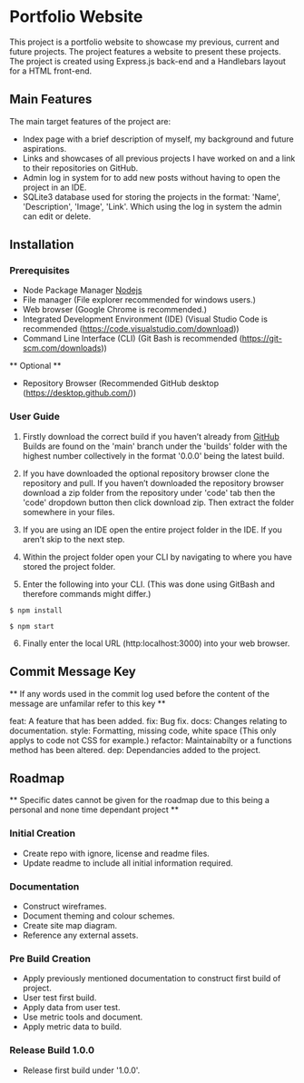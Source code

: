 # Portfolio Website

This project is a portfolio website to showcase my previous, current and future projects.
The project features a website to present these projects.
The project is created using Express.js back-end and a Handlebars layout for a HTML front-end.

## Main Features

The main target features of the project are: 
- Index page with a brief description of myself, my background and future aspirations.
- Links and showcases of all previous projects I have worked on and a link to their repositories on GitHub.
- Admin log in system for to add new posts without having to open the project in an IDE.
- SQLite3 database used for storing the projects in the format: 'Name', 'Description', 'Image', 'Link'. Which using the log in system the admin can edit or delete.

## Installation

### Prerequisites

- Node Package Manager [Nodejs](https://nodejs.org/en/download/)
- File manager (File explorer recommended for windows users.)
- Web browser (Google Chrome is recommended.)
- Integrated Development Environment (IDE) (Visual Studio Code is recommended (https://code.visualstudio.com/download))
- Command Line Interface (CLI) (Git Bash is recommended (https://git-scm.com/downloads))

** Optional **

- Repository Browser (Recommended GitHub desktop (https://desktop.github.com/))

### User Guide

1. Firstly download the correct build if you haven’t already from [GitHub](https://github.com/El-Goblino/portfolio-website.)
Builds are found on the 'main' branch under the 'builds' folder with the highest number collectively in the format '0.0.0' being the latest build.

2. If you have downloaded the optional repository browser clone the repository and pull.
If you haven’t downloaded the repository browser download a zip folder from the repository under 'code' tab then the 'code' dropdown button then click download zip.
Then extract the folder somewhere in your files.

3. If you are using an IDE open the entire project folder in the IDE. If you aren’t skip to the next step.

4. Within the project folder open your CLI by navigating to where you have stored the project folder.

5. Enter the following into your CLI. (This was done using GitBash and therefore commands might differ.)

`$ npm install`

`$ npm start`

6. Finally enter the local URL (http:localhost:3000) into your web browser.

## Commit Message Key

** If any words used in the commit log used before the content of the message are unfamilar refer to this key **

feat: A feature that has been added.
fix: Bug fix.
docs: Changes relating to documentation.
style: Formatting, missing code, white space (This only applys to code not CSS for example.)
refactor: Maintainabilty or a functions method has been altered.
dep: Dependancies added to the project.

## Roadmap

** Specific dates cannot be given for the roadmap due to this being a personal and none time dependant project **

### Initial Creation

- Create repo with ignore, license and readme files.
- Update readme to include all initial information required.

### Documentation

- Construct wireframes.
- Document theming and colour schemes.
- Create site map diagram.
- Reference any external assets.

### Pre Build Creation

- Apply previously mentioned documentation to construct first build of project.
- User test first build.
- Apply data from user test.
- Use metric tools and document.
- Apply metric data to build.

### Release Build 1.0.0

- Release first build under '1.0.0'.


